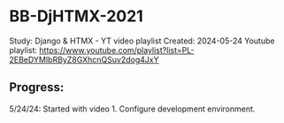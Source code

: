 # BB-DjHTMX-2021
Study: Django &amp; HTMX - YT video playlist
Created: 2024-05-24
Youtube playlist: https://www.youtube.com/playlist?list=PL-2EBeDYMIbRByZ8GXhcnQSuv2dog4JxY

## Progress:
5/24/24: Started with video 1. Configure development environment.
